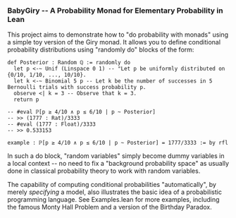 ### BabyGiry -- A Probability Monad for Elementary Probability in Lean

This project aims to demonstrate how to "do probability with monads" using a simple toy version of the Giry monad. It allows you to define conditional probability distributions using "randomly do" blocks of the form:

```lean
def Posterior : Random ℚ := randomly do
  let p <-~ Unif (Linspace 0 1) -- "Let p be uniformly distributed on {0/10, 1/10, ..., 10/10}.
  let k <-~ Binomial 5 p -- Let k be the number of successes in 5 Bernoulli trials with success probability p.
  observe <| k = 3 -- Observe that k = 3.
  return p

-- #eval ℙ[p ≥ 4/10 ∧ p ≤ 6/10 | p ~ Posterior]
-- >> (1777 : Rat)/3333
-- #eval (1777 : Float)/3333
-- >> 0.533153

example : ℙ[p ≥ 4/10 ∧ p ≤ 6/10 | p ~ Posterior] = 1777/3333 := by rfl
```

In such a do block, "random variables" simply become dummy variables in a local context -- no need to fix a "background probability space" as usually done in classical probability theory to work with random variables. 

The capability of computing conditional probabilities "automatically", by merely _specifying_ a model, also illustrates the basic idea of a probabilistic programming language.
See Examples.lean for more examples, including the famous Monty Hall Problem and a version of the Birthday Paradox.
